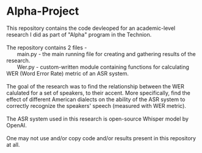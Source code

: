 # Alpha-Project

This repository contains the code devleoped for an academic-level research I did as part of "Alpha" program in the Technion. <br/><br/>
The repository contains 2 files - <br/>
&emsp;&emsp;main.py - the main running file for creating and gathering results of the research. <br/>
&emsp;&emsp;Wer.py - custom-written module containing functions for calculating WER (Word Error Rate) metric of an ASR system. <br/><br/>
The goal of the research was to find the relationship between the WER calulated for a set of speakers, to their accent. 
More specifically, find the effect of different American dialects on the ability of the ASR system to correctly recognize the speakers' speech (measured with WER metric). <br/><br/>
The ASR system used in this research is open-source Whisper model by OpenAI. <br/><br/>
One may not use and/or copy code and/or results present in this repository at all.
